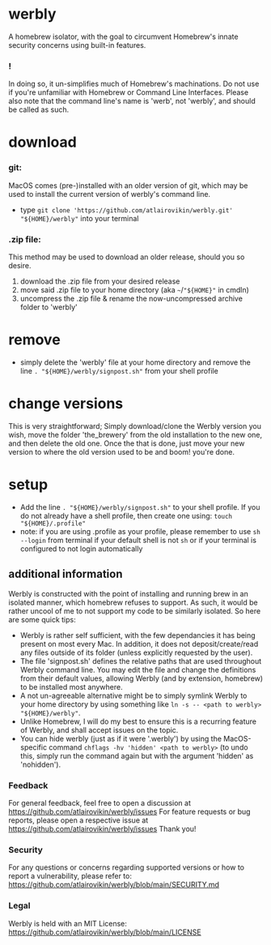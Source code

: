 # werbly
A homebrew isolator, with the goal to circumvent Homebrew's innate security concerns using built-in features.

### !
In doing so, it un-simplifies much of Homebrew's machinations. Do not use if you're unfamiliar with Homebrew or Command Line Interfaces.
Please also note that the command line's name is 'werb', not 'werbly', and should be called as such.


# download
### git:
MacOS comes (pre-)installed with an older version of git, which may be used to install the current version of werbly's command line.

- type `git clone 'https://github.com/atlairovikin/werbly.git' "${HOME}/werbly"` into your terminal
### .zip file:
This method may be used to download an older release, should you so desire.
1. download the .zip file from your desired release
2. move said .zip file to your home directory (aka `~`/`"${HOME}"` in cmdln)
3. uncompress the .zip file & rename the now-uncompressed archive folder to 'werbly'

# remove
- simply delete the 'werbly' file at your home directory and remove the line `. "${HOME}/werbly/signpost.sh"` from your shell profile


# change versions
This is very straightforward; Simply download/clone the Werbly version you wish, move the folder 'the_brewery' from the old installation to the new one, and then delete the old one. Once the that is done, just move your new version to where the old version used to be and boom! you're done.


# setup
- Add the line `. "${HOME}/werbly/signpost.sh"` to your shell profile. If you do not already have a shell profile, then create one using: `touch "${HOME}/.profile"`
- note:	if you are using .profile as your profile, please remember to use `sh --login` from terminal if your default shell is not `sh` or if your terminal is configured to not login automatically


## additional information
Werbly is constructed with the point of installing and running brew in an isolated manner, which homebrew refuses to support. As such, it would be rather uncool of me to not support my code to be similarly isolated. So here are some quick tips:
- Werbly is rather self sufficient, with the few dependancies it has being present on most every Mac. In addition, it does not deposit/create/read any files outside of its folder (unless explicitly requested by the user).
- The file 'signpost.sh' defines the relative paths that are used throughout Werbly command line. You may edit the file and change the definitions from their default values, allowing Werbly (and by extension, homebrew) to be installed most anywhere.
 - A not un-agreeable alternative might be to simply symlink Werbly to your home directory by using something like `ln -s -- <path to werbly> "${HOME}/werbly"`.
 - Unlike Homebrew, I will do my best to ensure this is a recurring feature of Werbly, and shall accept issues on the topic.
- You can hide werbly (just as if it were '.werbly') by using the MacOS-specific command `chflags -hv 'hidden' <path to werbly>` (to undo this, simply run the command again but with the argument 'hidden' as 'nohidden').

### Feedback
For general feedback, feel free to open a discussion at <https://github.com/atlairovikin/werbly/issues>
For feature requests or bug reports, please open a respective issue at <https://github.com/atlairovikin/werbly/issues>
Thank you!

### Security
For any questions or concerns regarding supported versions or how to report a vulnerability, please refer to: <https://github.com/atlairovikin/werbly/blob/main/SECURITY.md>

### Legal
Werbly is held with an MIT License: <https://github.com/atlairovikin/werbly/blob/main/LICENSE>
